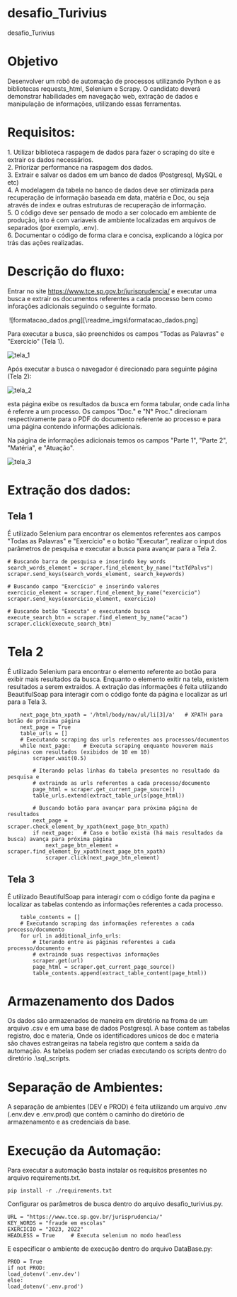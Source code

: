 # desafio_Turivius
desafio_Turivius

<h1>Objetivo</h1>
Desenvolver um robô de automação de processos utilizando Python e as bibliotecas
requests_html, Selenium e Scrapy. O candidato deverá demonstrar habilidades em
navegação web, extração de dados e manipulação de informações, utilizando essas
ferramentas.

<h1>Requisitos:</h1>
1. Utilizar biblioteca raspagem de dados para fazer o scraping do site e extrair os
dados necessários.<br>
2. Priorizar performance na raspagem dos dados.<br>
3. Extrair e salvar os dados em um banco de dados (Postgresql, MySQL e etc)<br>
4. A modelagem da tabela no banco de dados deve ser otimizada para recuperação
de informação baseada em data, matéria e Doc, ou seja através de index e outras
estruturas de recuperação de informação.<br>
5. O código deve ser pensado de modo a ser colocado em ambiente de produção,
isto é com variaveis de ambiente localizadas em arquivos de separados (por
exemplo, .env).<br>
6. Documentar o código de forma clara e concisa, explicando a lógica por trás das
ações realizadas.<br>

<h1>Descrição do fluxo:</h1>

Entrar no site  https://www.tce.sp.gov.br/jurisprudencia/ e executar uma busca e extrair os documentos referentes 
a cada processo bem como inforações adicionais seguindo o seguinte formato.<br>

<img src="\readme_imgs\formatacao_dados.png" alt="">
![formatacao_dados.png][\readme_imgs\formatacao_dados.png]

Para executar a busca, são preenchidos os campos "Todas as Palavras" e "Exercício" (Tela 1). 

<img src="\readme_imgs\Tela1.png" alt="tela_1">

Após executar a busca o navegador é direcionado para seguinte página (Tela 2):

<img src="\readme_imgs\Tela2.png" alt="tela_2">

esta página exibe os resultados da busca em forma tabular, onde cada linha é refenre a um processo. Os campos "Doc."
e "N° Proc." direcionam respectivamente para o PDF do documento referente ao processo e para uma página contendo
informações adicionais.<br>

Na página de informações adicionais temos os campos "Parte 1", "Parte 2", "Matéria", e "Atuação".

<img src="\readme_imgs\Tela3.png" alt="tela_3">

<h1>Extração dos dados:</h1>

<h2>Tela 1</h2>
É utilizado Selenium para encontrar os elementos referentes aos campos "Todas as Palavras" e "Exercício" e
o botão "Executar", realizar o input dos parâmetros de pesquisa e executar a busca para avançar para a Tela 2.


    # Buscando barra de pesquisa e inserindo key words
    search_words_element = scraper.find_element_by_name("txtTdPalvs")
    scraper.send_keys(search_words_element, search_keywords)
    
    # Buscando campo "Exercício" e inserindo valores
    exercicio_element = scraper.find_element_by_name("exercicio")
    scraper.send_keys(exercicio_element, exercicio)
    
    # Buscando botão "Executa" e executando busca
    execute_search_btn = scraper.find_element_by_name("acao")
    scraper.click(execute_search_btn)

<h1>Tela 2</h2>

É utilizado Selenium para encontrar o elemento referente ao botão para exibir mais resultados da busca. Enquanto o
elemento exitir na tela, existem resultados a serem extraídos. A extração das informações é feita utilizando 
BeautifulSoap para interagir com o código fonte da página e localizar as url para a Tela 3.

        next_page_btn_xpath = '/html/body/nav/ul/li[3]/a'   # XPATH para botão de próxima página
        next_page = True
        table_urls = []
        # Executando scraping das urls referentes aos processos/documentos
        while next_page:    # Executa scraping enquanto houverem mais páginas com resultados (exibidos de 10 em 10)
            scraper.wait(0.5)

            # Iterando pelas linhas da tabela presentes no resultado da pesquisa e
            # extraindo as urls referentes a cada processo/documento
            page_html = scraper.get_current_page_source()
            table_urls.extend(extract_table_urls(page_html))

            # Buscando botão para avançar para próxima página de resultados
            next_page = scraper.check_element_by_xpath(next_page_btn_xpath)
            if next_page:   # Caso o botão exista (há mais resultados da busca) avança para próxima página
                next_page_btn_element = scraper.find_element_by_xpath(next_page_btn_xpath)
                scraper.click(next_page_btn_element)

<h2>Tela 3</h2>

É utilizado BeautifulSoap para interagir com o código fonte da pagina e localizar as tabelas contendo as informações
referentes a cada processo.

        table_contents = []
        # Executando scraping das informações referentes a cada processo/documento
        for url in additional_info_urls:
            # Iterando entre as páginas referentes a cada processo/documento e
            # extraindo suas respectivas informações
            scraper.get(url)
            page_html = scraper.get_current_page_source()
            table_contents.append(extract_table_content(page_html))

<h1>Armazenamento dos Dados</h1>

Os dados são armazenados de maneira em diretório na froma de um arquivo .csv e em uma base de dados Postgresql.
A base contem as tabelas registro, doc e materia, Onde os identificadores unicos de doc e materia são chaves 
estrangeiras na tabela registro que contem a saída da automação. As tabelas podem ser criadas executando os scripts
dentro do diretório .\sql_scripts.<br>

<h1>Separação de Ambientes:</h1>

A separação de ambientes (DEV e PROD) é feita utilizando um arquivo .env (.env.dev e .env.prod) que contém o caminho 
do diretório de armazenamento e as credenciais da base.<br>

<h1>Execução da Automação:</h1>

Para executar a automação basta instalar os requisitos presentes no arquivo requirements.txt.

    pip install -r ./requirements.txt

Configurar os parâmetros de busca dentro do arquivo desafio_turivius.py.

    URL = "https://www.tce.sp.gov.br/jurisprudencia/"
    KEY_WORDS = "fraude em escolas"
    EXERCICIO = "2023, 2022"
    HEADLESS = True     # Executa selenium no modo headless

E especificar o ambiente de execução dentro do arquivo DataBase.py:

    PROD = True
    if not PROD:
    load_dotenv('.env.dev')
    else:
    load_dotenv('.env.prod')





